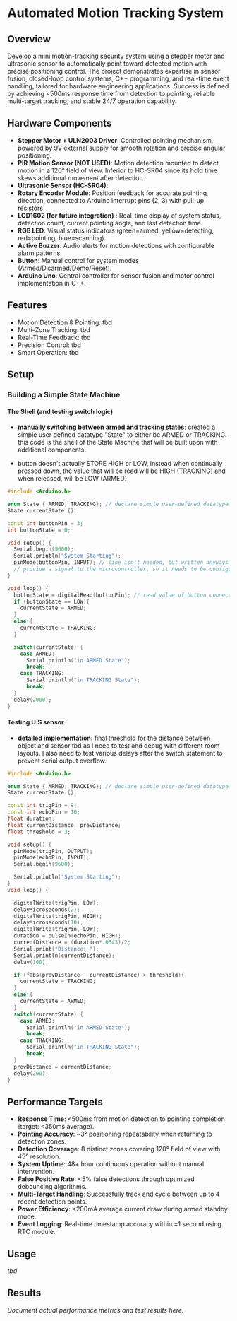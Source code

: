 # Automated Motion Tracking System

## Overview

Develop a mini motion-tracking security system using a stepper motor and ultrasonic sensor to automatically point toward detected motion with precise positioning control. The project demonstrates expertise in sensor fusion, closed-loop control systems, C++ programming, and real-time event handling, tailored for hardware engineering applications. Success is defined by achieving <500ms response time from detection to pointing, reliable multi-target tracking, and stable 24/7 operation capability.

## Hardware Components

- **Stepper Motor + ULN2003 Driver**: Controlled pointing mechanism, powered by 9V external supply for smooth rotation and precise angular positioning.
- **PIR Motion Sensor (NOT USED)**: Motion detection mounted to detect motion in a 120° field of view. Inferior to HC-SR04 since its hold time skews additional movement after detection.
- **Ultrasonic Sensor (HC-SR04)**: 
- **Rotary Encoder Module**: Position feedback for accurate pointing direction, connected to Arduino interrupt pins (2, 3) with pull-up resistors.
- **LCD1602 (for future integration)** : Real-time display of system status, detection count, current pointing angle, and last detection time.
- **RGB LED**: Visual status indicators (green=armed, yellow=detecting, red=pointing, blue=scanning).
- **Active Buzzer**: Audio alerts for motion detections with configurable alarm patterns.
- **Button**: Manual control for system modes (Armed/Disarmed/Demo/Reset).
- **Arduino Uno**: Central controller for sensor fusion and motor control implementation in C++.

## Features

- Motion Detection & Pointing: tbd
- Multi-Zone Tracking: tbd
- Real-Time Feedback: tbd
- Precision Control: tbd
- Smart Operation: tbd

## Setup

### Building a Simple State Machine

#### The Shell (and testing switch logic)
- **manually switching between armed and tracking states**: created a simple user defined datatype "State" to either be ARMED or TRACKING. this code is the shell of the State Machine that will be built upon with additional components.
 * button doesn't actually STORE HIGH or LOW, instead when continually pressed down, the value that will be read will be HIGH (TRACKING) and when released, will be LOW (ARMED)

```c++
#include <Arduino.h>

enum State { ARMED, TRACKING}; // declare simple user-defined datatype State
State currentState {};

const int buttonPin = 3;
int buttonState = 0;

void setup() {
  Serial.begin(9600);
  Serial.println("System Starting");
  pinMode(buttonPin, INPUT); // line isn't needed, but written anyways to show that the purpose of a button is to
  // provide a signal to the microcontroller, so it needs to be configured to read that signal (INPUT).
}

void loop() {
  buttonState = digitalRead(buttonPin); // read value of button connected to pin 2 (buttonPin)
  if (buttonState == LOW){
    currentState = ARMED;
  }
  else { 
    currentState = TRACKING;
  }

  switch(currentState) {
    case ARMED:
      Serial.println("in ARMED State");
      break;
    case TRACKING:
      Serial.println("in TRACKING State");
      break;
  }
  delay(2000);
}
```
#### Testing U.S sensor
- **detailed implementation**: final threshold for the distance between object and sensor tbd as I need to test and debug with different room layouts. I also need to test various delays after the switch statement to prevent serial output overflow.

```c++
#include <Arduino.h>

enum State { ARMED, TRACKING}; // declare simple user-defined datatype State
State currentState {};

const int trigPin = 9;
const int echoPin = 10;
float duration;
float currentDistance, prevDistance;
float threshold = 3;

void setup() {
  pinMode(trigPin, OUTPUT);
  pinMode(echoPin, INPUT);
  Serial.begin(9600);

  Serial.println("System Starting");
}
void loop() {

  digitalWrite(trigPin, LOW);
  delayMicroseconds(2);
  digitalWrite(trigPin, HIGH);
  delayMicroseconds(10);
  digitalWrite(trigPin, LOW);
  duration = pulseIn(echoPin, HIGH);
  currentDistance = (duration*.0343)/2;
  Serial.print("Distance: ");
  Serial.println(currentDistance);
  delay(100);

  if (fabs(prevDistance - currentDistance) > threshold){
    currentState = TRACKING;
  }
  else {
    currentState = ARMED;
  }
  switch(currentState) {
    case ARMED:
      Serial.println("in ARMED State");
      break;
    case TRACKING:
      Serial.println("in TRACKING State");
      break;
  }
  prevDistance = currentDistance;
  delay(200);
}
```



## Performance Targets

- **Response Time**: <500ms from motion detection to pointing completion (target: <350ms average).
- **Pointing Accuracy**: ~3° positioning repeatability when returning to detection zones.
- **Detection Coverage**: 8 distinct zones covering 120° field of view with 45° resolution.
- **System Uptime**: 48+ hour continuous operation without manual intervention.
- **False Positive Rate**: <5% false detections through optimized debouncing algorithms.
- **Multi-Target Handling**: Successfully track and cycle between up to 4 recent detection points.
- **Power Efficiency**: <200mA average current draw during armed standby mode.
- **Event Logging**: Real-time timestamp accuracy within ±1 second using RTC module.

## Usage

*tbd*

## Results

*Document actual performance metrics and test results here.*
